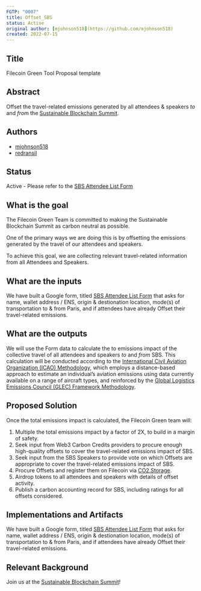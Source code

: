 ```yaml
---
FGTP: "0007"
title: Offset_SBS
status: Active
original author: [mjohnson518](https://github.com/mjohnson518)
created: 2022-07-15
---
```


## Title
Filecoin Green Tool Proposal template

## Abstract
Offset the travel-related emissions generated by all attendees & speakers *to* and *from* the [Sustainable Blockchain Summit](https://sbs.tech/).

## Authors

- [mjohnson518](https://github.com/mjohnson518)
- [redransil](https://github.com/redransil)



## Status

Active - Please refer to the [SBS Attendee List Form](https://docs.google.com/forms/d/e/1FAIpQLSdNSmDINZgCaWWIU5Z0_F0abqm3DLTfzDBrns8be0NCk0Fl1g/viewform?vc=0&c=0&w=1&flr=0)

## What is the goal

The Filecoin Green Team is committed to making the Sustainable Blockchain Summit as carbon neutral as possible. 

One of the primary ways we are doing this is by offsetting the emissions generated by the travel of our attendees and speakers. 

To achieve this goal, we are collecting relevant travel-related information from all Attendees and Speakers.

## What are the inputs

We have built a Google form, titled [SBS Attendee List Form](https://docs.google.com/forms/d/e/1FAIpQLSdNSmDINZgCaWWIU5Z0_F0abqm3DLTfzDBrns8be0NCk0Fl1g/viewform?vc=0&c=0&w=1&flr=0) that asks for name, wallet address / ENS, origin & destionation location, mode(s) of transportation to & from Paris, and if attendees have already Offset their travel-related emissions.

## What are the outputs

We will use the Form data to calculate the to emissions impact of the collective travel of all attendees and speakers *to* and *from* SBS. This calculation will be conducted according to the [International Civil Aviation Organization (ICAO) Methodology](https://www.icao.int/environmental-protection/CarbonOffset/Documents/Methodology%20ICAO%20Carbon%20Calculator_v11-2018.pdf), which employs a distance-based approach to estimate an individual’s
aviation emissions using data currently available on a range of aircraft types, and reinforced by the [Global Logistics Emissions Council (GLEC) Framework Methodology](https://www.smartfreightcentre.org/en/glec-framework-implementation/).

## Proposed Solution

Once the total emissions impact is calculated, the Filecoin Green team will:

1. Multiple the total emissions impact by a factor of 2X, to build in a margin of safety. 
2. Seek input from Web3 Carbon Credits providers to procure enough high-quality offsets to cover the travel-related emissions impact of SBS.
3. Seek input from the SBS Speakers to provide vote on which Offsets are appropriate to cover the travel-related emissions impact of SBS.
4. Procure Offsets and register them on Filecoin via [CO2.Storage](https://github.com/protocol/FilecoinGreen-tools/blob/main/0006-FGTP-CO2_Storage.md).
5. Airdrop tokens to all attendees and speakers with details of offset activity. 
6. Publish a carbon accounting record for SBS, including ratings for all offsets considered. 

## Implementations and Artifacts 

We have built a Google form, titled [SBS Attendee List Form](https://docs.google.com/forms/d/e/1FAIpQLSdNSmDINZgCaWWIU5Z0_F0abqm3DLTfzDBrns8be0NCk0Fl1g/viewform?vc=0&c=0&w=1&flr=0) that asks for name, wallet address / ENS, origin & destionation location, mode(s) of transportation to & from Paris, and if attendees have already Offset their travel-related emissions.

## Relevant Background

Join us at the [Sustainable Blockchain Summit](https://sbs.tech/)!
